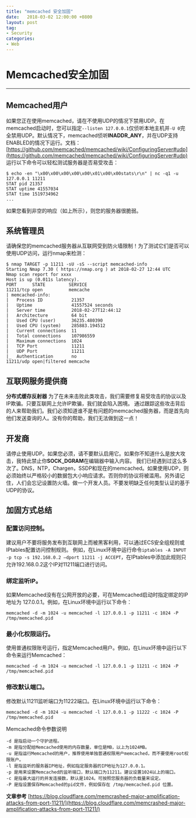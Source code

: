 ```yaml
---
title: "memcached 安全加固"
date:   2018-03-02 12:00:00 +0800
layout: post
tag: 
- Security
categories:
- Web
---
```


# Memcached安全加固
------
## Memcached用户
如果您正在使用memcached，请在不使用UDP的情况下禁用UDP。在memcached启动时，您可以指定`--listen 127.0.0.1`仅侦听本地主机并`-U 0`完全禁用UDP。默认情况下，memcached侦听**INADDR_ANY**，并在UDP支持ENABLED的情况下运行。文档：
[https://github.com/memcached/memcached/wiki/ConfiguringServer#udp](https://github.com/memcached/memcached/wiki/ConfiguringServer#udp)
运行以下命令可以轻松测试服务器是否易受攻击：

    $ echo -en "\x00\x00\x00\x00\x00\x01\x00\x00stats\r\n" | nc -q1 -u 127.0.0.1 11211
    STAT pid 21357
    STAT uptime 41557034
    STAT time 1519734962
    ...

如果您看到非空的响应（如上所示），则您的服务器很脆弱。
## 系统管理员
请确保您的memcached服务器从互联网受到防火墙限制！为了测试它们是否可以使用UDP访问，运行nmap来检测：

    $ nmap TARGET -p 11211 -sU -sS --script memcached-info
    Starting Nmap 7.30 ( https://nmap.org ) at 2018-02-27 12:44 UTC
    Nmap scan report for xxxx
    Host is up (0.011s latency).
    PORT      STATE         SERVICE
    11211/tcp open          memcache
    | memcached-info:
    |   Process ID           21357
    |   Uptime               41557524 seconds
    |   Server time          2018-02-27T12:44:12
    |   Architecture         64 bit
    |   Used CPU (user)      36235.480390
    |   Used CPU (system)    285883.194512
    |   Current connections  11
    |   Total connections    107986559
    |   Maximum connections  1024
    |   TCP Port             11211
    |   UDP Port             11211
    |_  Authentication       no
    11211/udp open|filtered memcache

## 互联网服务提供商
**分布式缓存反射器**
为了在未来击败此类攻击，我们需要修复易受攻击的协议以及IP欺骗。只要互联网上允许IP欺骗，我们就会陷入困境。
通过跟踪这些攻击背后的人来帮助我们。我们必须知道谁不是有问题的memcached服务器，而是首先向他们发送查询的人。没有你的帮助，我们无法做到这一点！
## 开发商
请停止使用UDP。如果您必须，请不要默认启用它。如果你不知道什么是放大攻击，我特此禁止你**SOCK_DGRAM**在编辑器中输入内容。
我们已经遇到过这么多次了。DNS，NTP，Chargen，SSDP和现在的memcached。如果使用UDP，则必须始终以严格较小的数据包大小响应请求。否则你的协议将被滥用。另外请记住，人们会忘记设置防火墙。做一个开发人员。不要发明缺乏任何类型认证的基于UDP的协议。

## 加固方式总结
### 配置访问控制。
建议用户不要将服务发布到互联网上而被黑客利用，可以通过ECS安全组规则或IPtables配置访问控制规则。
例如，在Linux环境中运行命令`iptables -A INPUT -p tcp -s 192.168.0.2 —dport 11211 -j ACCEPT`，在IPtables中添加此规则只允许192.168.0.2这个IP对11211端口进行访问。

### 绑定监听IP。
如果Memcached没有在公网开放的必要，可在Memcached启动时指定绑定的IP地址为 127.0.0.1。例如，在Linux环境中运行以下命令：

    memcached -d -m 1024 -u memcached -l 127.0.0.1 -p 11211 -c 1024 -P /tmp/memcached.pid

### 最小化权限运行。
使用普通权限账号运行，指定Memcached用户。例如，在Linux环境中运行以下命令来运行Memcached：

    memcached -d -m 1024 -u memcached -l 127.0.0.1 -p 11211 -c 1024 -P /tmp/memcached.pid

### 修改默认端口。
修改默认11211监听端口为11222端口。在Linux环境中运行以下命令：

    memcached -d -m 1024 -u memcached -l 127.0.0.1 -p 11222 -c 1024 -P /tmp/memcached.pid

Memcached命令参数说明

    -d 是指启动一个守护进程。
    -m 是指分配给Memcached使用的内存数量，单位是MB，以上为1024MB。
    -u 是指运行Memcached的用户，推荐使用单独普通权限用户memcached，而不要使用root权限账户。
    -l 是指监听的服务器IP地址，例如指定服务器的IP地址为127.0.0.1。
    -p 是用来设置Memcached的监听端口，默认端口为11211。建议设置1024以上的端口。
    -c 是指最大运行的并发连接数，默认是1024。可按照您服务器的负载量来设定。
    -P 是指设置保存Memcached的pid文件，例如保存在 /tmp/memcached.pid 位置。

**文章参考**
[https://blog.cloudflare.com/memcrashed-major-amplification-attacks-from-port-11211/](https://blog.cloudflare.com/memcrashed-major-amplification-attacks-from-port-11211/)
